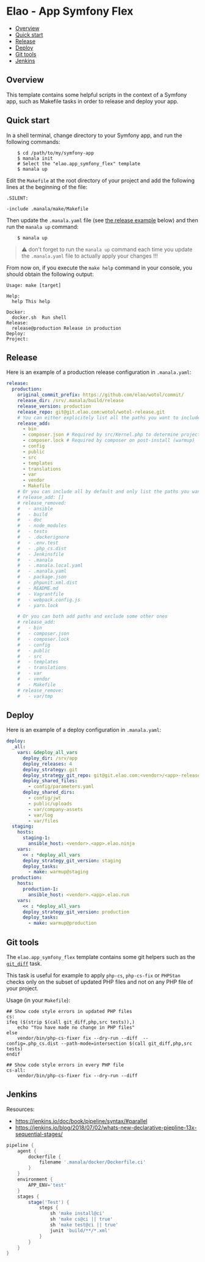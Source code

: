 # Elao - App Symfony Flex

* [Overview](#overview)
* [Quick start](#quick-start)
* [Release](#release)
* [Deploy](#deploy)
* [Git tools](#git-tools)
* [Jenkins](#jenkins)

## Overview

This template contains some helpful scripts in the context of a Symfony app, such as Makefile tasks in order to release and deploy your app.

## Quick start

In a shell terminal, change directory to your Symfony app, and run the following commands:

```shell
    $ cd /path/to/my/symfony-app
    $ manala init
    # Select the "elao.app_symfony_flex" template
    $ manala up
```

Edit the `Makefile` at the root directory of your project and add the following lines at the beginning of the file:

```
.SILENT:

-include .manala/make/Makefile
```

Then update the `.manala.yaml` file (see [the release example](#release) below) and then run the `manala up` command:

```
    $ manala up
```

> :warning: don't forget to run the `manala up` command each time you update the `.manala.yaml` file to actually apply your changes !!!

From now on, if you execute the `make help` command in your console, you should obtain the following output:

```shell
Usage: make [target]

Help:
  help This help

Docker:
  docker.sh  Run shell
Release:
  release@production Release in production
Deploy:
Project:
```

## Release

Here is an example of a production release configuration in `.manala.yaml`:

```yaml
release:
  production:
    original_commit_prefix: https://github.com/elao/wotol/commit/
    release_dir: /srv/.manala/build/release
    release_version: production
    release_repo: git@git.elao.com:wotol/wotol-release.git
    # You can either explicitely list all the paths you want to include
    release_add:
      - bin
      - composer.json # Required by src/Kernel.php to determine project root dir
      - composer.lock # Required by composer on post-install (warmup)
      - config
      - public
      - src
      - templates
      - translations
      - var
      - vendor
      - Makefile
    # Or you can include all by default and only list the paths you want to exclude
    # release_add: []
    # release_removed:
    #   - ansible
    #   - build
    #   - doc
    #   - node_modules
    #   - tests
    #   - .dockerignore
    #   - .env.test
    #   - .php_cs.dist
    #   - Jenkinsfile
    #   - .manala
    #   - .manala.local.yaml
    #   - .manala.yaml
    #   - package.json
    #   - phpunit.xml.dist
    #   - README.md
    #   - Vagrantfile
    #   - webpack.config.js
    #   - yarn.lock

    # Or you can both add paths and exclude some other ones
    # release_add:
    #   - bin
    #   - composer.json
    #   - composer.lock
    #   - config
    #   - public
    #   - src
    #   - templates
    #   - translations
    #   - var
    #   - vendor
    #   - Makefile
    # release_remove:
    #   - var/tmp

```

## Deploy

Here is an example of a deploy configuration in `.manala.yaml`:

```yaml
deploy:
  _all:
    vars: &deploy_all_vars
      deploy_dir: /srv/app
      deploy_releases: 4
      deploy_strategy: git
      deploy_strategy_git_repo: git@git.elao.com:<vendor>/<app>-release.git
      deploy_shared_files:
        - config/parameters.yaml
      deploy_shared_dirs:
        - config/jwt
        - public/uploads
        - var/company-assets
        - var/log
        - var/files
  staging:
    hosts:
      staging-1:
        ansible_host: <vendor>.<app>.elao.ninja
    vars:
      << : *deploy_all_vars
      deploy_strategy_git_version: staging
      deploy_tasks:
        - make: warmup@staging
  production:
    hosts:
      production-1:
        ansible_host: <vendor>.<app>.elao.run
    vars:
      << : *deploy_all_vars
      deploy_strategy_git_version: production
      deploy_tasks:
        - make: warmup@production
```

## Git tools

The `elao.app_symfony_flex` template contains some git helpers such as the [`git_diff`](./make/make.git.mk) task.

This task is useful for example to apply `php-cs`, `php-cs-fix` or `PHPStan` checks only on the subset of updated PHP files and not on any PHP file of your project.

Usage (in your `Makefile`):

```shell
## Show code style errors in updated PHP files
cs:
ifeq ($(strip $(call git_diff,php,src tests)),)
    echo "You have made no change in PHP files"
else
    vendor/bin/php-cs-fixer fix --dry-run --diff  --config=.php_cs.dist --path-mode=intersection $(call git_diff,php,src tests)
endif

## Show code style errors in every PHP file
cs-all:
    vendor/bin/php-cs-fixer fix --dry-run --diff
```

## Jenkins

Resources:
* https://jenkins.io/doc/book/pipeline/syntax/#parallel
* https://jenkins.io/blog/2018/07/02/whats-new-declarative-piepline-13x-sequential-stages/

```groovy
pipeline {
    agent {
        dockerfile {
            filename '.manala/docker/Dockerfile.ci'
        }
    }
    environment {
        APP_ENV='test'
    }
    stages {
        stage('Test') {
            steps {
                sh 'make install@ci'
                sh 'make cs@ci || true'
                sh 'make test@ci || true'
                junit 'build/**/*.xml'
            }
        }
    }
}
```
